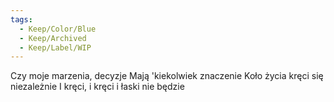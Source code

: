 ```yaml
---
tags:
  - Keep/Color/Blue
  - Keep/Archived
  - Keep/Label/WIP
---
```


Czy moje marzenia, decyzje
Mają 'kiekolwiek znaczenie
Koło życia kręci się niezależnie
I kręci, i kręci i łaski nie będzie